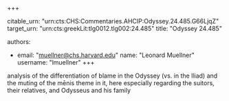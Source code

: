 +++


citable_urn: "urn:cts:CHS:Commentaries.AHCIP:Odyssey.24.485.G66LjqZ"
target_urn: "urn:cts:greekLit:tlg0012.tlg002:24.485"
title: "Odyssey 24.485"

authors:
- email: "muellner@chs.harvard.edu"
  name: "Leonard Muellner"
  username: "lmuellner"
+++

<p>analysis of the differentiation of blame in the Odyssey (vs. in the Iliad) and the muting of the mēnis theme in it, here especially regarding the suitors, their relatives, and Odysseus and his family</p>